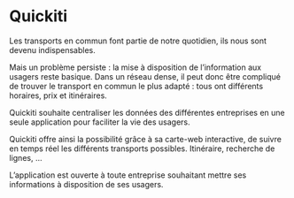 # Quickiti

Les transports en commun font partie de notre quotidien, ils nous sont devenu indispensables.

Mais un problème persiste : la mise à disposition de l’information aux usagers reste basique. Dans un réseau dense, il peut donc être compliqué de trouver le transport en commun le plus adapté : tous ont différents horaires, prix et itinéraires.

Quickiti souhaite centraliser les données des différentes entreprises en une seule application pour faciliter la vie des usagers.

Quickiti offre ainsi la possibilité grâce à sa carte-web interactive, de suivre en temps réel les différents transports possibles. Itinéraire, recherche de lignes, …

L’application est ouverte à toute entreprise souhaitant mettre ses informations à disposition de ses usagers.

